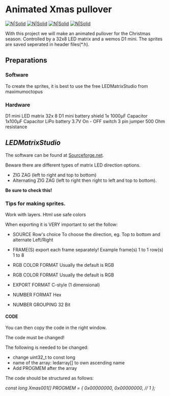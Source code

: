 # Animated Xmas pullover
[![N|Solid](https://img.shields.io/badge/platform-Arduino-blue)](https://img.shields.io/badge/platform-Arduino-blue) [![N|Solid](https://img.shields.io/badge/Model-ESP8266-yellowgreen)](https://img.shields.io/badge/Model-ESP8266-yellowgreen) [![N|Solid](https://img.shields.io/badge/Release-V%204.0.1-red)](https://img.shields.io/badge/Release-V%204.0.1-red) [![N|Solid](https://img.shields.io/badge/Type-Wearable-blueviolet)](https://img.shields.io/badge/Type-Wearable-blueviolet)  

With this project we will make an animated pullover for the Christmas season.
Controlled by a 32x8 LED matrix and a wemos D1 mini.
The sprites are saved seperated in header files(*.h).

## Preparations

### Software

To create the sprites, it is best to use the free LEDMatrixStudio from maximumoctopus

### Hardware
D1 mini
LED matrix 32x 8
D1 mini battery shield
1x 1000µF Capacitor
1x100µF Capacitor
LiPo battery 3.7V
On - OFF switch
3 pin jumper
500 Ohm resistance


## _LEDMatrixStudio_
The software can be found at [Sourceforge.net](https://sourceforge.net/projects/led-matrix-studio/ "Sourceforge.net").

Beware there are different types of matrix LED direction options.
- ZIG ZAG (left to right and top to bottom)
- Alternating ZIG ZAG (left to right then right to left and top to bottom).

**Be sure to check this!**

### Tips for making sprites.

Work with layers.
Html use safe colors

When exporting it is VERY important to set the follow:

- SOURCE
Row's choice
To choose the direction, eg. Top to bottom and alternate Left/Right

- FRAME(S)
export each frame separately!
Example
frame(s) 1 to 1
row(s) 1 to 8

- RGB COLOR FORMAT
Usually the default is RGB

- RGB COLOR FORMAT
Usually the default is RGB

- EXPORT FORMAT
C-style (1 dimensional)

- NUMBER FORMAT
Hex

- NUMBER GROUPING
32 Bit

#### CODE
You can then copy the code in the right window.

The code must be changed!

The following is needed to be changed:
- change uint32_t to const long
- name of the array: ledarray[] to own ascending name
- Add PROGMEM after the array


The code should be structured as follows:

*const long Xmas001[] PROGMEM = {
  0x00000000, 0x00000000, // 1
};*
